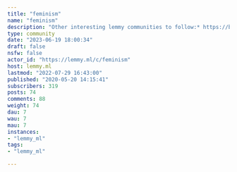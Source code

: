```yaml
---
title: "feminism" 
name: "feminism"
description: "Other interesting lemmy communities to follow:* https://beehaw.org/c/feminism* https://beehaw.org/c/lgbtq_plus"
type: community
date: "2023-06-19 18:00:34"
draft: false
nsfw: false
actor_id: "https://lemmy.ml/c/feminism"
host: lemmy.ml
lastmod: "2022-07-29 16:43:00"
published: "2020-05-20 14:15:41"
subscribers: 319
posts: 74
comments: 88
weight: 74
dau: 7
wau: 7
mau: 7
instances:
- "lemmy_ml"
tags: 
- "lemmy_ml"

---
```

